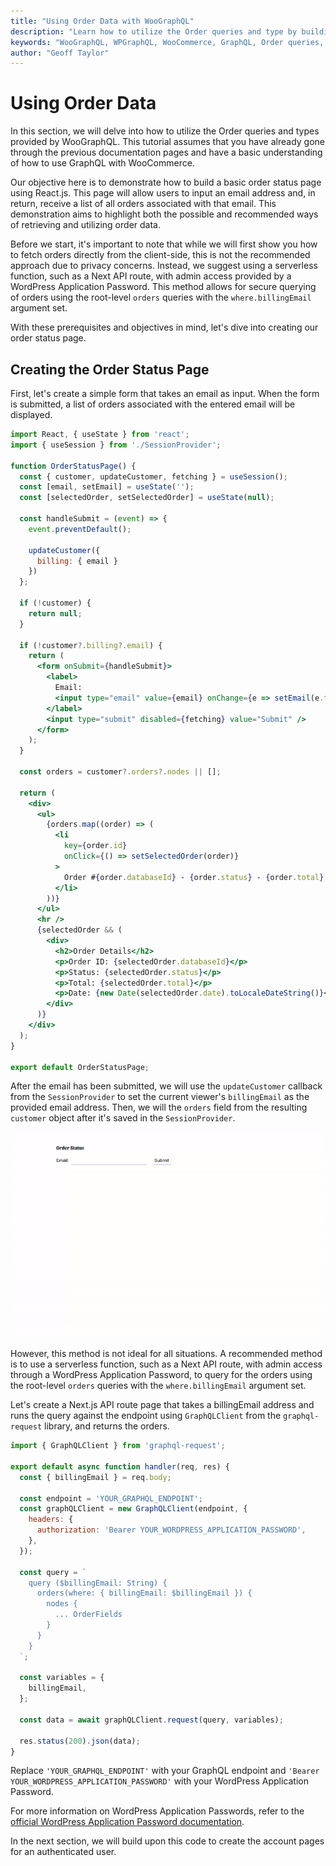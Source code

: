 ```yaml
---
title: "Using Order Data with WooGraphQL"
description: "Learn how to utilize the Order queries and type by building a basic order status page in React.js that works by taking an `email` and returning a list of all the orders connected to that `email`."
keywords: "WooGraphQL, WPGraphQL, WooCommerce, GraphQL, Order queries, React.js, order status page"
author: "Geoff Taylor"
---
```


# Using Order Data

In this section, we will delve into how to utilize the Order queries and types provided by WooGraphQL. This tutorial assumes that you have already gone through the previous documentation pages and have a basic understanding of how to use GraphQL with WooCommerce.

Our objective here is to demonstrate how to build a basic order status page using React.js. This page will allow users to input an email address and, in return, receive a list of all orders associated with that email. This demonstration aims to highlight both the possible and recommended ways of retrieving and utilizing order data.

Before we start, it's important to note that while we will first show you how to fetch orders directly from the client-side, this is not the recommended approach due to privacy concerns. Instead, we suggest using a serverless function, such as a Next API route, with admin access provided by a WordPress Application Password. This method allows for secure querying of orders using the root-level `orders` queries with the `where.billingEmail` argument set.

With these prerequisites and objectives in mind, let's dive into creating our order status page.

## Creating the Order Status Page

First, let's create a simple form that takes an email as input. When the form is submitted, a list of orders associated with the entered email will be displayed. 

```jsx
import React, { useState } from 'react';
import { useSession } from './SessionProvider';

function OrderStatusPage() {
  const { customer, updateCustomer, fetching } = useSession();
  const [email, setEmail] = useState('');
  const [selectedOrder, setSelectedOrder] = useState(null);

  const handleSubmit = (event) => {
    event.preventDefault();
    
    updateCustomer({
      billing: { email }
    })
  };

  if (!customer) {
    return null;
  }

  if (!customer?.billing?.email) {
    return (
      <form onSubmit={handleSubmit}>
        <label>
          Email:
          <input type="email" value={email} onChange={e => setEmail(e.target.value)} />
        </label>
        <input type="submit" disabled={fetching} value="Submit" />
      </form>
    );
  }

  const orders = customer?.orders?.nodes || [];

  return (
    <div>
      <ul>
        {orders.map((order) => (
          <li
            key={order.id}
            onClick={() => setSelectedOrder(order)}
          >
            Order #{order.databaseId} - {order.status} - {order.total}
          </li>
        ))}
      </ul>
      <hr />
      {selectedOrder && (
        <div>
          <h2>Order Details</h2>
          <p>Order ID: {selectedOrder.databaseId}</p>
          <p>Status: {selectedOrder.status}</p>
          <p>Total: {selectedOrder.total}</p>
          <p>Date: {new Date(selectedOrder.date).toLocaleDateString()}</p>
        </div>
      )}
    </div>
  );
}

export default OrderStatusPage;
```

After the email has been submitted, we will use the `updateCustomer` callback from the `SessionProvider` to set the current viewer's `billingEmail` as the provided email address. Then, we will the `orders` field from the resulting `customer` object after it's saved in the `SessionProvider`.

![Order status page states](images/order-status-page-states.gif)

However, this method is not ideal for all situations. A recommended method is to use a serverless function, such as a Next API route, with admin access through a WordPress Application Password, to query for the orders using the root-level `orders` queries with the `where.billingEmail` argument set.

Let's create a Next.js API route page that takes a billingEmail address and runs the query against the endpoint using `GraphQLClient` from the `graphql-request` library, and returns the orders. 

```jsx
import { GraphQLClient } from 'graphql-request';

export default async function handler(req, res) {
  const { billingEmail } = req.body;

  const endpoint = 'YOUR_GRAPHQL_ENDPOINT';
  const graphQLClient = new GraphQLClient(endpoint, {
    headers: {
      authorization: 'Bearer YOUR_WORDPRESS_APPLICATION_PASSWORD',
    },
  });

  const query = `
    query ($billingEmail: String) {
      orders(where: { billingEmail: $billingEmail }) {
        nodes {
          ... OrderFields
        }
      }
    }
  `;

  const variables = {
    billingEmail,
  };

  const data = await graphQLClient.request(query, variables);

  res.status(200).json(data);
}
```

Replace `'YOUR_GRAPHQL_ENDPOINT'` with your GraphQL endpoint and `'Bearer YOUR_WORDPRESS_APPLICATION_PASSWORD'` with your WordPress Application Password. 

For more information on WordPress Application Passwords, refer to the [official WordPress Application Password documentation](https://developer.wordpress.org/rest-api/using-the-rest-api/authentication/application-passwords/).

In the next section, we will build upon this code to create the account pages for an authenticated user.
